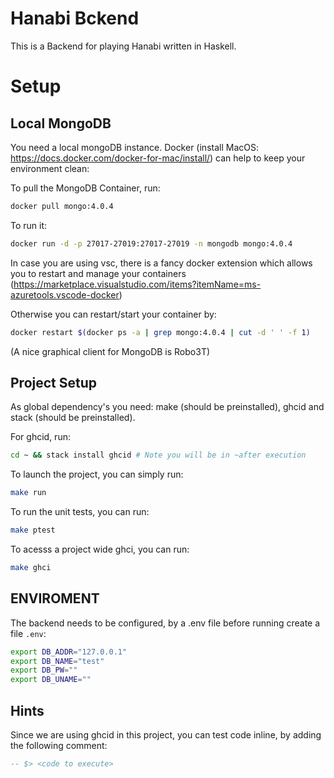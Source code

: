 # Hanabi Bckend

This is a Backend for playing Hanabi written in Haskell.


# Setup

## Local MongoDB
You need a local mongoDB instance. Docker (install MacOS: https://docs.docker.com/docker-for-mac/install/) can help to keep your environment clean:

To pull the MongoDB Container, run:
```bash
docker pull mongo:4.0.4
```
To run it:
```bash
docker run -d -p 27017-27019:27017-27019 -n mongodb mongo:4.0.4
```
In case you are using vsc, there is a fancy docker extension which allows you to restart and manage your containers
(https://marketplace.visualstudio.com/items?itemName=ms-azuretools.vscode-docker)

Otherwise you can restart/start your container by: 
```bash
docker restart $(docker ps -a | grep mongo:4.0.4 | cut -d ' ' -f 1)
```

(A nice graphical client for MongoDB is Robo3T)
## Project Setup

As global dependency's you need: make (should be preinstalled), ghcid and stack (should be preinstalled).

For ghcid, run:
```bash
cd ~ && stack install ghcid # Note you will be in ~after execution
```


To launch the project, you can simply run: 
```bash
make run
```

To run the unit tests, you can run:
```bash
make ptest
```

To acesss a project wide ghci, you can run:

```bash
make ghci
```

## ENVIROMENT

The backend needs to be configured, by a .env file before running create a file `.env`:

```bash
export DB_ADDR="127.0.0.1"
export DB_NAME="test"
export DB_PW=""
export DB_UNAME=""
```
## Hints

Since we are using ghcid in this project, you can test code inline, by adding the following comment:
```haskell
-- $> <code to execute>
```